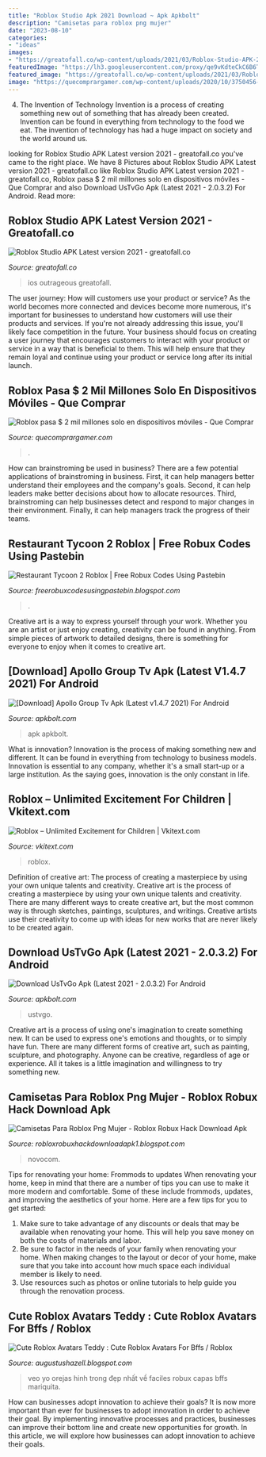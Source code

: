 ```yaml
---
title: "Roblox Studio Apk 2021 Download ~ Apk Apkbolt"
description: "Camisetas para roblox png mujer"
date: "2023-08-10"
categories:
- "ideas"
images:
- "https://greatofall.co/wp-content/uploads/2021/03/Roblox-Studio-APK-2.jpg"
featuredImage: "https://lh3.googleusercontent.com/proxy/qe9vKdteCkC6B6T4aagDwz8-fOqcnKITnNwn2s2zEGY398y9G0ahQ7t_g9yLBtoLgcg=w1200-h630-p-k-no-nu"
featured_image: "https://greatofall.co/wp-content/uploads/2021/03/Roblox-Studio-APK-2.jpg"
image: "https://quecomprargamer.com/wp-content/uploads/2020/10/3750456-screenshot2020-10-22at10.56.10am.png"
---
```



4. The Invention of Technology
Invention is a process of creating something new out of something that has already been created. Invention can be found in everything from technology to the food we eat. The invention of technology has had a huge impact on society and the world around us.

	

		
looking for Roblox Studio APK Latest version 2021 - greatofall.co you've came to the right place. We have 8 Pictures about Roblox Studio APK Latest version 2021 - greatofall.co like Roblox Studio APK Latest version 2021 - greatofall.co, Roblox pasa $ 2 mil millones solo en dispositivos móviles - Que Comprar and also Download UsTvGo Apk (Latest 2021 - 2.0.3.2) For Android. Read more:
		
    
## Roblox Studio APK Latest Version 2021 - Greatofall.co

<img loading=lazy src="https://greatofall.co/wp-content/uploads/2021/03/Roblox-Studio-APK-2.jpg" onerror="this.onerror=null;this.src='https://tse3.mm.bing.net/th?id=OIP.K8rE7V9OYtXRjAiy64aSbwHaEK&amp;pid=15.1';" alt="Roblox Studio APK Latest version 2021 - greatofall.co">

_Source: greatofall.co_

>ios outrageous greatofall. 

	

The user journey: How will customers use your product or service?
As the world becomes more connected and devices become more numerous, it's important for businesses to understand how customers will use their products and services. If you're not already addressing this issue, you'll likely face competition in the future.
Your business should focus on creating a user journey that encourages customers to interact with your product or service in a way that is beneficial to them. This will help ensure that they remain loyal and continue using your product or service long after its initial launch.

    
## Roblox Pasa $ 2 Mil Millones Solo En Dispositivos Móviles - Que Comprar

<img loading=lazy src="https://quecomprargamer.com/wp-content/uploads/2020/10/3750456-screenshot2020-10-22at10.56.10am.png" onerror="this.onerror=null;this.src='https://tse2.mm.bing.net/th?id=OIP.jrxy7K3Y-D98UCY5SEc5fgHaEU&amp;pid=15.1';" alt="Roblox pasa $ 2 mil millones solo en dispositivos móviles - Que Comprar">

_Source: quecomprargamer.com_

>. 

	

How can brainstroming be used in business?
There are a few potential applications of brainstroming in business. First, it can help managers better understand their employees and the company's goals. Second, it can help leaders make better decisions about how to allocate resources. Third, brainstroming can help businesses detect and respond to major changes in their environment. Finally, it can help managers track the progress of their teams.

    
## Restaurant Tycoon 2 Roblox | Free Robux Codes Using Pastebin

<img loading=lazy src="https://lh3.googleusercontent.com/proxy/qe9vKdteCkC6B6T4aagDwz8-fOqcnKITnNwn2s2zEGY398y9G0ahQ7t_g9yLBtoLgcg=w1200-h630-p-k-no-nu" onerror="this.onerror=null;this.src='https://tse1.mm.bing.net/th?id=OIP.uCJ8dv3p8YkH9uAialMeHQHaD4&amp;pid=15.1';" alt="Restaurant Tycoon 2 Roblox | Free Robux Codes Using Pastebin">

_Source: freerobuxcodesusingpastebin.blogspot.com_

>. 

	

Creative art is a way to express yourself through your work. Whether you are an artist or just enjoy creating, creativity can be found in anything. From simple pieces of artwork to detailed designs, there is something for everyone to enjoy when it comes to creative art.

    
## [Download] Apollo Group Tv Apk (Latest V1.4.7 2021) For Android

<img loading=lazy src="https://apkbolt.com/wp-content/uploads/2021/05/apollo-group-tv-1-1-1536x751.jpg" onerror="this.onerror=null;this.src='https://tse1.mm.bing.net/th?id=OIP.WBRtCGlFYWkcyG1Fc1jpRwHaDn&amp;pid=15.1';" alt="[Download] Apollo Group Tv Apk (Latest v1.4.7 2021) For Android">

_Source: apkbolt.com_

>apk apkbolt. 

	

What is innovation?
Innovation is the process of making something new and different. It can be found in everything from technology to business models. Innovation is essential to any company, whether it's a small start-up or a large institution. As the saying goes, innovation is the only constant in life.

    
## Roblox – Unlimited Excitement For Children | Vkitext.com

<img loading=lazy src="https://vkitext.com/android/wp-content/uploads/2020/07/roblox-41.jpg" onerror="this.onerror=null;this.src='https://tse3.mm.bing.net/th?id=OIP.I9s5B7re2faXZ2IJ6d_LRAHaHa&amp;pid=15.1';" alt="Roblox – Unlimited Excitement for Children | Vkitext.com">

_Source: vkitext.com_

>roblox. 

	

Definition of creative art: The process of creating a masterpiece by using your own unique talents and creativity.
Creative art is the process of creating a masterpiece by using your own unique talents and creativity. There are many different ways to create creative art, but the most common way is through sketches, paintings, sculptures, and writings. Creative artists use their creativity to come up with ideas for new works that are never likely to be created again.

    
## Download UsTvGo Apk (Latest 2021 - 2.0.3.2) For Android

<img loading=lazy src="https://apkbolt.com/wp-content/uploads/2021/07/UsTvGo-Apk-1-1024x2048.jpg" onerror="this.onerror=null;this.src='https://tse2.mm.bing.net/th?id=OIP.gUiDUYXIbpPG90lCMDTWPQHaO0&amp;pid=15.1';" alt="Download UsTvGo Apk (Latest 2021 - 2.0.3.2) For Android">

_Source: apkbolt.com_

>ustvgo. 

	

Creative art is a process of using one's imagination to create something new. It can be used to express one's emotions and thoughts, or to simply have fun. There are many different forms of creative art, such as painting, sculpture, and photography. Anyone can be creative, regardless of age or experience. All it takes is a little imagination and willingness to try something new.

    
## Camisetas Para Roblox Png Mujer - Roblox Robux Hack Download Apk

<img loading=lazy src="https://c0.klipartz.com/pngpicture/772/73/sticker-png-t-shirt-roblox-outerwear-jacket-t-shirt-blue-cartoon-fictional-character-electric-blue-top.png" onerror="this.onerror=null;this.src='https://tse3.mm.bing.net/th?id=OIP.bn7DVcQZS5lILiQVOGtJNAHaFO&amp;pid=15.1';" alt="Camisetas Para Roblox Png Mujer - Roblox Robux Hack Download Apk">

_Source: robloxrobuxhackdownloadapk1.blogspot.com_

>novocom. 

	

Tips for renovating your home: Frommods to updates
When renovating your home, keep in mind that there are a number of tips you can use to make it more modern and comfortable. Some of these include frommods, updates, and improving the aesthetics of your home. Here are a few tips for you to get started: 
1. Make sure to take advantage of any discounts or deals that may be available when renovating your home. This will help you save money on both the costs of materials and labor. 
2. Be sure to factor in the needs of your family when renovating your home. When making changes to the layout or decor of your home, make sure that you take into account how much space each individual member is likely to need. 
3. Use resources such as photos or online tutorials to help guide you through the renovation process.

    
## Cute Roblox Avatars Teddy : Cute Roblox Avatars For Bffs / Roblox

<img loading=lazy src="https://lh5.googleusercontent.com/proxy/Nsv018i9-MKMGj7iNerkAhzWCOyggc8w7G9kqF6efkDGfjVJBiBUiHzNvweoVd0u21ZqE0QNRh-oAMA6GXylTOt9dHMbj5F2GsSbxTsvdTTa5od7FnFHDJdCtA=w1200-h630-p-k-no-nu" onerror="this.onerror=null;this.src='https://tse2.mm.bing.net/th?id=OIP.Fces9wNzJl-_2Qzfyoeu7QAAAA&amp;pid=15.1';" alt="Cute Roblox Avatars Teddy : Cute Roblox Avatars For Bffs / Roblox">

_Source: augustushazell.blogspot.com_

>veo yo orejas hinh trong đẹp nhất về faciles robux capas bffs mariquita. 

	

How can businesses adopt innovation to achieve their goals?
It is now more important than ever for businesses to adopt innovation in order to achieve their goal. By implementing innovative processes and practices, businesses can improve their bottom line and create new opportunities for growth. In this article, we will explore how businesses can adopt innovation to achieve their goals.

